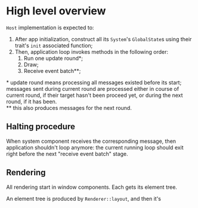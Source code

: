 # High level overview

`Host` implementation is expected to:

1. After app initialization, construct all its `System`\'s `GlobalState`s using their trait's `init` associated function;
2. Then, application loop invokes methods in the following order:
   1. Run one update round*;
   2. Draw;
   3. Receive event batch**;

\* update round means processing all messages existed before its start; messages sent during current round are processed either in course of current round, if their target hasn't been proceed yet, or during the next round, if it has been.\
\** this also produces messages for the next round.

## Halting procedure

When system component receives the corresponding message, then application shouldn't loop anymore: the current running loop should exit right before the next "receive event batch" stage. 

## Rendering

All rendering start in window components. Each gets its element tree.

An element tree is produced by `Renderer::layout`, and then it's 